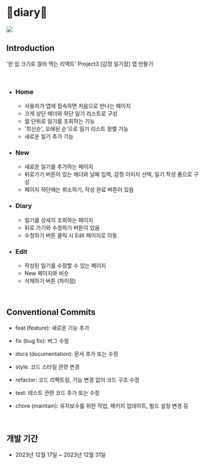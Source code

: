 # 🔹diary🔹
<a href="https://diary-9e650.web.app/"><img src="https://img.shields.io/badge/diary-9AB4DA?style=flat-square&logo=aiqfome&logoColor=white"/></a>
</br>
## Introduction

'한 입 크기로 잘라 먹는 리액트' Project3 [감정 일기장] 앱 만들기

</br>

- ### Home
  - 사용자가 앱에 접속하면 처음으로 만나는 페이지
  - 크게 상단 헤더와 하단 일기 리스트로 구성
  - 월 단위로 일기를 조회하는 기능
  - '최신순', 오래된 순'으로 일기 리스트 정렬 기능
  - 새로운 일기 추가 기능
- ### New

  - 새로운 일기를 추가하는 페이지
  - 뒤로가기 버튼이 있는 헤더와 날짜 입력, 감정 이미지 선택, 일기 작성 폼으로 구성
  - 페이지 하단에는 취소하기, 작성 완료 버튼이 있음

- ### Diary
  - 일기를 상세히 조회하는 페이지
  - 뒤로 가기와 수정하기 버튼이 있음
  - 수정하기 버튼 클릭 시 Edit 페이지로 이동
- ### Edit
  - 작성된 일기를 수정할 수 있는 페이지
  - New 페이지와 비슷
  - 삭제하기 버튼 (차이점)

</br>

## Conventional Commits

- feat (feature): 새로운 기능 추가

- fix (bug fix): 버그 수정

- docs (documentation): 문서 추가 또는 수정

- style: 코드 스타일 관련 변경

- refactor: 코드 리팩토링, 기능 변경 없이 코드 구조 수정

- test: 테스트 관련 코드 추가 또는 수정

- chore (maintain): 유지보수를 위한 작업, 패키지 업데이트, 빌드 설정 변경 등

</br>

## 개발 기간

- 2023년 12월 17일 ~ 2023년 12월 31일
